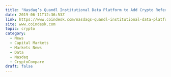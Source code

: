 ```yaml
---
title: "Nasdaq’s Quandl Institutional Data Platform to Add Crypto Reference Prices"
date: 2019-06-11T12:36:53Z
link: https://www.coindesk.com/nasdaqs-quandl-institutional-data-platform-to-add-crypto-reference-prices?utm_medium=RSS&utm_source=hune
site: www.coindesk.com
topic: crypto
category:
  - News
  - Capital Markets
  - Markets News
  - Data
  - Nasdaq
  - CryptoCompare
draft: false
---
```

